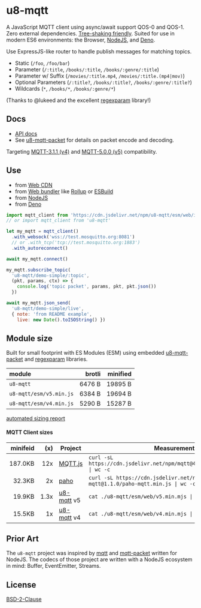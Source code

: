 # u8-mqtt

A JavaScript MQTT client using async/await support QOS-0 and QOS-1.
Zero external dependencies. [Tree-shaking friendly](https://rollupjs.org/guide/en/).
Suited for use in modern ES6 environments: the Browser, [NodeJS](https://nodejs.org/en/), and [Deno](https://deno.land/).

Use ExpressJS-like router to handle publish messages for matching topics.

  * Static (`/foo`, `/foo/bar`)
  * Parameter (`/:title`, `/books/:title`, `/books/:genre/:title`)
  * Parameter w/ Suffix (`/movies/:title.mp4`, `/movies/:title.(mp4|mov)`)
  * Optional Parameters (`/:title?`, `/books/:title?`, `/books/:genre/:title?`)
  * Wildcards (`*`, `/books/*`, `/books/:genre/*`)

 (Thanks to @lukeed and the excellent [regexparam][] library!)


 [u8-mqtt-packet]: https://github.com/shanewholloway/js-u8-mqtt-packet
 [regexparam]: https://github.com/lukeed/regexparam#readme 


## Docs

- [API docs](./docs/api.md)
- See [u8-mqtt-packet][] for details on packet encode and decoding.


Targeting [MQTT-3.1.1 (v4)][spec-3.1.1] and [MQTT-5.0.0 (v5)][spec-5.0.0] compatibility.

 [spec-5.0.0]: https://docs.oasis-open.org/mqtt/mqtt/v5.0/os/mqtt-v5.0-os.html
 [spec-3.1.1]: http://docs.oasis-open.org/mqtt/mqtt/v3.1.1/os/mqtt-v3.1.1-os.html


## Use

- from [Web CDN](./use_from_web_cdn.md)
- from [Web bundler](./use_from_web_bundler.md) like [Rollup][] or [ESBuild][]
- from [NodeJS](./use_from_nodejs.md)
- from [Deno](./use_from_deno.md)

 [Rollup]: https://rollupjs.org
 [ESBuild]: https://esbuild.github.io


```javascript
import mqtt_client from 'https://cdn.jsdelivr.net/npm/u8-mqtt/esm/web/index.js'
// or import mqtt_client from 'u8-mqtt'

let my_mqtt = mqtt_client()
  .with_websock('wss://test.mosquitto.org:8081')
  // or .with_tcp('tcp://test.mosquitto.org:1883')
  .with_autoreconnect()

await my_mqtt.connect()

my_mqtt.subscribe_topic(
  'u8-mqtt/demo-simple/:topic',
  (pkt, params, ctx) => {
    console.log('topic packet', params, pkt, pkt.json())
  })

await my_mqtt.json_send(
  'u8-mqtt/demo-simple/live',
  { note: 'from README example',
    live: new Date().toISOString() })
```

## Module size

Built for small footprint with ES Modules (ESM) using embedded [u8-mqtt-packet][] and [regexparam][] libraries.

| module                  |   brotli | minified |
|:------------------------|---------:|---------:|
| `u8-mqtt`               |   6476 B |  19895 B |
| `u8-mqtt/esm/v5.min.js` |   6384 B |  19694 B |
| `u8-mqtt/esm/v4.min.js` |   5290 B |  15287 B |

[automated sizing report](./docs/compressed.md)

#### MQTT Client sizes

| minifeid | (x)  | Project        | Measurement |
|---------:|-----:|----------------|-------------|
|  187.0KB |  12x | [MQTT.js][]    | `curl -sL https://cdn.jsdelivr.net/npm/mqtt@4.0.1/dist/mqtt.min.js \| wc -c`
|   32.3KB |   2x | [paho][]       | `curl -sL https://cdn.jsdelivr.net/npm/paho-mqtt@1.1.0/paho-mqtt.min.js \| wc -c`
|   19.9KB | 1.3x | [u8-mqtt][] v5 | `cat ./u8-mqtt/esm/web/v5.min.mjs \| wc -c`
|   15.5KB |   1x | [u8-mqtt][] v4 | `cat ./u8-mqtt/esm/web/v4.min.mjs \| wc -c`

 [MQTT.js]: https://github.com/mqttjs/MQTT.js/
 [paho]: https://github.com/eclipse/paho.mqtt.javascript/
 [u8-mqtt]: https://github.com/shanewholloway/js-u8-mqtt/


## Prior Art

The `u8-mqtt` project was inspired by [mqtt](https://github.com/mqttjs/MQTT.js#readme) and [mqtt-packet](https://github.com/mqttjs/mqtt-packet) written for NodeJS. The codecs of those project are written with a NodeJS ecosystem in mind: Buffer, EventEmitter, Streams.


## License

[BSD-2-Clause](LICENSE)

